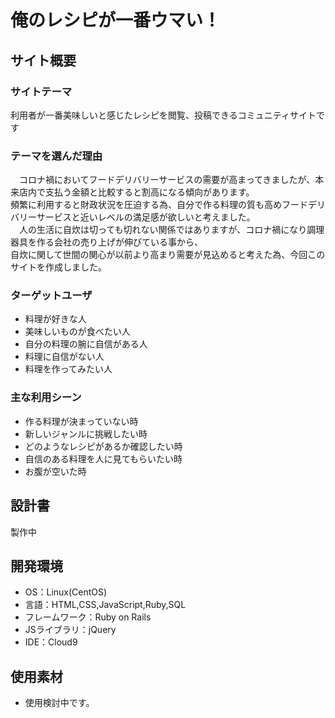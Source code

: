 # 俺のレシピが一番ウマい！

## サイト概要
### サイトテーマ
利用者が一番美味しいと感じたレシピを閲覧、投稿できるコミュニティサイトです

### テーマを選んだ理由
　コロナ禍においてフードデリバリーサービスの需要が高まってきましたが、本来店内で支払う金額と比較すると割高になる傾向があります。<br>
頻繁に利用すると財政状況を圧迫する為、自分で作る料理の質も高めフードデリバリーサービスと近いレベルの満足感が欲しいと考えました。<br>
　人の生活に自炊は切っても切れない関係ではありますが、コロナ禍になり調理器具を作る会社の売り上げが伸びている事から、<br>
自炊に関して世間の関心が以前より高まり需要が見込めると考えた為、今回このサイトを作成しました。
### ターゲットユーザ
- 料理が好きな人
- 美味しいものが食べたい人
- 自分の料理の腕に自信がある人
- 料理に自信がない人
- 料理を作ってみたい人

### 主な利用シーン
- 作る料理が決まっていない時
- 新しいジャンルに挑戦したい時
- どのようなレシピがあるか確認したい時
- 自信のある料理を人に見てもらいたい時
- お腹が空いた時

## 設計書
製作中

## 開発環境
- OS：Linux(CentOS)
- 言語：HTML,CSS,JavaScript,Ruby,SQL
- フレームワーク：Ruby on Rails
- JSライブラリ：jQuery
- IDE：Cloud9

## 使用素材
- 使用検討中です。
